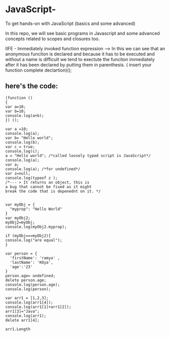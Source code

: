 # JavaScript-
To get hands-on with JavaScript (basics and some advanced)

In this repo, we will see basic programs in Javascript and some advanced concepts related to scopes and closures too. 

IIFE - Immediately invoked function expression --> In this we can see that an anonymous funciton is declared and because it has to be executed and without a name is difficult we tend to exectute the funciton immediately after it has been declared by putting them in parenthesis. ( insert your function complete declartion)();
## here's the code:

```
(function ()
{
var a=10;
var b=10;
console.log(a+b);
}) ();
```

```
var a =10;
console.log(a);
var b= "Hello world";
console.log(b);
var c = true;
console.log(c);
a = "Hello world"; /*called loosely typed script is JavaScript*/ 
console.log(a);
var a;
console.log(a); /*for undefined*/
var z=null;
console.log(typeof z ); 
/*--- > It returns an object, this is 
a bug that cannot be fixed as it might 
break the code that is depenednt on it. */


var myObj = {
  "myprop": "Hello World"
}
var myObj2;
myObj2=myObj;
console.log(myObj2.myprop);

if (myObj===myObj2){
console.log("are equal");
}

var person = {
  'firstName': 'ramya' ,
  'lastName': 'KOya',
  'age':'23'
}
person.age= undefined;
delete person.age;
console.log(person.age);
console.log(person);

var arr1 = [1,2,3];
console.log(arr1[4]);
console.log(arr1[1]+arr1[2]);
arr1[3]="Java";
console.log(arr1);
delete arr1[4];

arr1.Length


```

